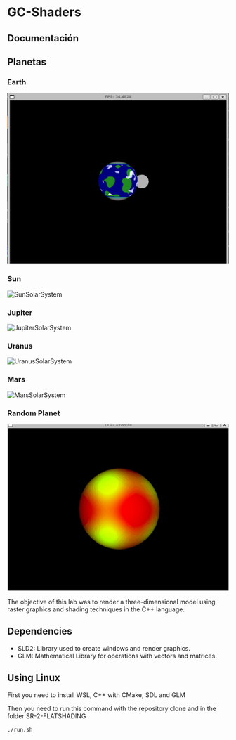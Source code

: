 # GC-Shaders

## Documentación

## Planetas

### Earth
![EarthSolarrSystem](Earth.gif)

### Sun
![SunSolarSystem](Sun.gif)

### Jupiter
![JupiterSolarSystem](Jupiter.gif)

### Uranus
![UranusSolarSystem](Uranus.gif)

### Mars
![MarsSolarSystem](Mars.gif)

### Random Planet
![RandomPlanet](RandomPlanet.gif)

The objective of this lab was to render a three-dimensional model using raster graphics and shading techniques in the C++ language.

## Dependencies
- SLD2: Library used to create windows and render graphics.
- GLM: Mathematical Library for operations with vectors and matrices.

## Using Linux

First you need to install WSL, C++ with CMake, SDL and GLM

Then you need to run this command with the repository clone and in the folder SR-2-FLATSHADING

```shell
./run.sh
```
